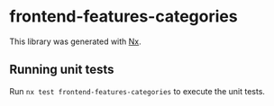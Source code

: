 # frontend-features-categories

This library was generated with [Nx](https://nx.dev).

## Running unit tests

Run `nx test frontend-features-categories` to execute the unit tests.
